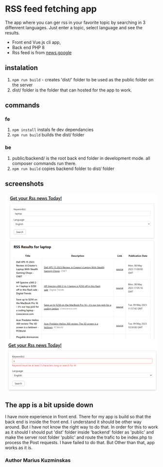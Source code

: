# RSS feed fetching app

The app where you can ger rss in your favorite topic by searching in 3 diffenrent languages.
Just enter a topic, select language and see the results.

- Front end Vue.js cli app,
- Back end PHP 8
- Rss feed is from [news.google](https://news.google.com/rss/search)

## instalation

1. `npm run build` - creates 'dist/' folder to be used as the public folder on the server
2. dist/ folder is the folder that can hosted for the app to work.

## commands

### fe

1. `npm install` instals fe dev dependancies
2. `npm run build` builds the dist/ folder

### be

1. public/backend/ is the root back end folder in development mode. all composer commands run there.
2. `npm run build` copies backend folder to dist/ folder

## screenshots

![main-ui](./meta/app1.png)
![main-validation](./meta/app-err.png)

## The app is a bit upside down

I have more experience in front end. There for my app is build so that the back end is inside the front end. I understand it should be other way around. But i have not know the right way to do that. In order for this to work as it should I should put 'dist' folder inside 'backend' folder as 'public' and make the server root folder 'public' and route the trafic to be index.php to process the Post requests. I have failed to do that.
But Other than that, app works as it is.

### Author Marius Kuzminskas

